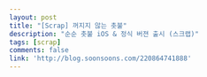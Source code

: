 ```yaml
---
layout: post
title: "[Scrap] 꺼지지 않는 촛불"
description: "순순 촛불 iOS & 정식 버젼 출시 (스크랩)"
tags: [scrap]
comments: false
link: 'http://blog.soonsoons.com/220864741888'
---
```


